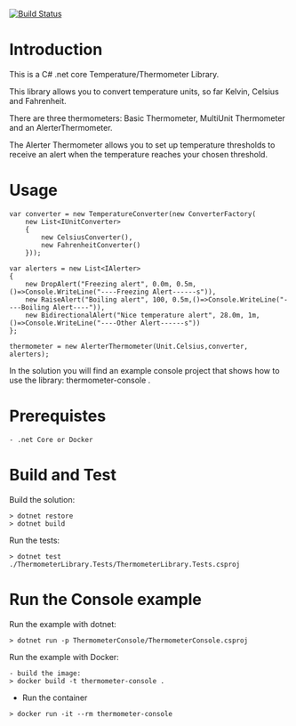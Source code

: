 [![Build Status](https://travis-ci.org/yanndr/Thermometer.svg?branch=master)](https://travis-ci.org/yanndr/Thermometer)

# Introduction
This is a C# .net core Temperature/Thermometer Library.

This library allows you to convert temperature units, so far Kelvin, Celsius and Fahrenheit.

There are three thermometers: Basic Thermometer, MultiUnit Thermometer and an AlerterThermometer. 

The Alerter Thermometer allows you to set up temperature thresholds to receive an alert when the temperature reaches your chosen threshold.  

# Usage

```
var converter = new TemperatureConverter(new ConverterFactory(
    new List<IUnitConverter>
    {
        new CelsiusConverter(),
        new FahrenheitConverter()
    }));

var alerters = new List<IAlerter>
{
    new DropAlert("Freezing alert", 0.0m, 0.5m,()=>Console.WriteLine("----Freezing Alert------s")),
    new RaiseAlert("Boiling alert", 100, 0.5m,()=>Console.WriteLine("----Boiling Alert----")),
    new BidirectionalAlert("Nice temperature alert", 28.0m, 1m,()=>Console.WriteLine("----Other Alert------s"))
};

thermometer = new AlerterThermometer(Unit.Celsius,converter, alerters);
```

In the solution you will find an example console project that shows how to use the library: thermometer-console .

# Prerequistes
```
- .net Core or Docker
```

# Build and Test
Build the solution:
```
> dotnet restore
> dotnet build 
```

Run the tests:
```
> dotnet test ./ThermometerLibrary.Tests/ThermometerLibrary.Tests.csproj
```

# Run the Console example

Run the example with dotnet:
```
> dotnet run -p ThermometerConsole/ThermometerConsole.csproj
```

Run the example with Docker:
```
- build the image:
> docker build -t thermometer-console .
```

- Run the container
```
> docker run -it --rm thermometer-console
```